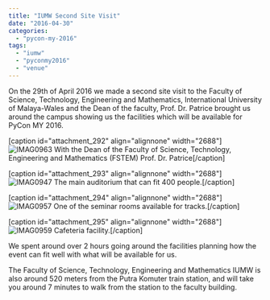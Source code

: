 ```yaml
---
title: "IUMW Second Site Visit"
date: "2016-04-30"
categories:
  - "pycon-my-2016"
tags:
  - "iumw"
  - "pyconmy2016"
  - "venue"
---
```


On the 29th of April 2016 we made a second site visit to the Faculty of Science, Technology, Engineering and Mathematics, International University of Malaya-Wales and the Dean of the faculty, Prof. Dr. Patrice brought us around the campus showing us the facilities which will be available for PyCon MY 2016.

\[caption id="attachment_292" align="alignnone" width="2688"\]![IMAG0963](/archived-images/imag0963.jpg) With the Dean of the Faculty of Science, Technology, Engineering and Mathematics (FSTEM) Prof. Dr. Patrice\[/caption\]

\[caption id="attachment_293" align="alignnone" width="2688"\]![IMAG0947](/archived-images/imag0947.jpg) The main auditorium that can fit 400 people.\[/caption\]

\[caption id="attachment_294" align="alignnone" width="2688"\]![IMAG0957](/archived-images/imag0957.jpg) One of the seminar rooms available for tracks.\[/caption\]

\[caption id="attachment_295" align="alignnone" width="2688"\]![IMAG0959](/archived-images/imag0959.jpg) Cafeteria facility.\[/caption\]

We spent around over 2 hours going around the facilities planning how the event can fit well with what will be available for us.

The Faculty of Science, Technology, Engineering and Mathematics IUMW is also around 520 meters from the Putra Komuter train station, and will take you around 7 minutes to walk from the station to the faculty building.
